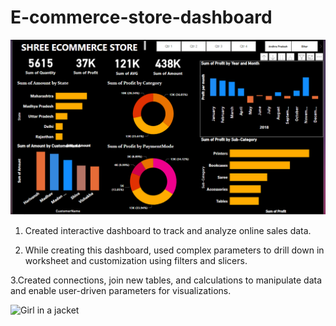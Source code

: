 # E-commerce-store-dashboard

![Dashboard](https://github.com/vsbagal/E-commerce-store-dashboard/blob/main/Shree%20E-Commerce.PNG)

1. Created interactive dashboard to track and analyze online sales data.

2. While creating this dashboard, used complex parameters to drill down in worksheet and customization using filters and slicers.

3.Created connections, join new tables, and calculations to manipulate data and enable user-driven parameters for visualizations. 


<img src="https://images.squarespace-cdn.com/content/v1/5b48c29f9f8770367788f244/1611582700101-JMIIX69SHSXK1X96XE91/ke17ZwdGBToddI8pDm48kHKmDLrMZO7HHpcyjMqbzOMUqsxRUqqbr1mOJYKfIPR7LoDQ9mXPOjoJoqy81S2I8N_N4V1vUb5AoIIIbLZhVYxCRW4BPu10St3TBAUQYVKcBVek0a0L5ZzZO5sIOvWwrqKYA-dXl4sYwgdPtOa0B174TByWOce_SwawEQNsQ9Qi/ecommerce+marketing+strategy" alt="Girl in a jacket" width="1100" height="400">


